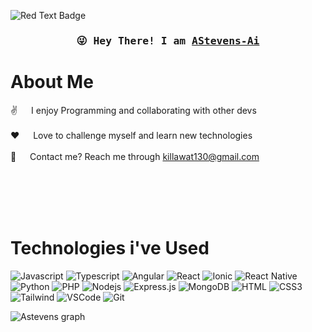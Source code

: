 ![Red Text Badge](https://img.shields.io/badge/Hello-@AStevens--Ai-red)


<h3 align="center">
        <samp>&#128540; Hey There! I am
                <b><a target="_blank" href="https://alexander-stevens.com/">AStevens-Ai</a></b>
        </samp>
</h3>
<!-- About Section -->
  
# About Me

<p>
  
 ✌️ &emsp; I enjoy Programming and collaborating with other devs<br/><br/>
 ❤️ &emsp; Love to challenge myself and learn new technologies<br/><br/>
 💬 &emsp; Contact me? Reach me through killawat130@gmail.com<br/><br/>

</p>
<br/>
<br/>
<br/>

  # Technologies i've Used
  
![Javascript](https://img.shields.io/badge/Javascript-F0DB4F?style=for-the-badge&labelColor=black&logo=javascript&logoColor=F0DB4F)
![Typescript](https://img.shields.io/badge/Typescript-007acc?style=for-the-badge&labelColor=black&logo=typescript&logoColor=007acc)
![Angular](https://img.shields.io/badge/Angular-007acc?style=for-the-badge&labelColor=black&logo=angular&logoColor=FF0000)
![React](https://img.shields.io/badge/-React-61DBFB?style=for-the-badge&labelColor=black&logo=react&logoColor=61DBFB)
![Ionic](https://img.shields.io/badge/-Ionic-61DBFB?style=for-the-badge&labelColor=black&logo=ionic&logoColor=61DBFB)
![React Native](https://img.shields.io/badge/React_Native-20232A?style=for-the-badge&logo=react&logoColor=61DAFB)
![Python](https://img.shields.io/badge/python-000000?style=for-the-badge&logo=python)
![PHP](https://img.shields.io/badge/PHP-000000?style=for-the-badge&logo=php)
![Nodejs](https://img.shields.io/badge/Nodejs-3C873A?style=for-the-badge&labelColor=black&logo=node.js&logoColor=3C873A)
![Express.js](https://img.shields.io/badge/Express.js-000000?style=for-the-badge&logo=express&logoColor=white)
![MongoDB](https://img.shields.io/badge/MongoDB-4EA94B?style=for-the-badge&logo=mongodb&logoColor=white)
![HTML](https://img.shields.io/badge/HTML5-E34F26?style=for-the-badge&logo=html5&logoColor=white)
![CSS3](https://img.shields.io/badge/CSS3-1572B6?style=for-the-badge&logo=css3&logoColor=white)
![Tailwind](https://img.shields.io/badge/Tailwind_CSS-092749?style=for-the-badge&logo=tailwindcss&logoColor=06B6D4&labelColor=000000)
![VSCode](https://img.shields.io/badge/VS_Code-0078d7?style=for-the-badge&logo=visual%20studio&logoColor=white)
![Git](https://img.shields.io/badge/Git-F05032?style=for-the-badge&logo=git&logoColor=white)


<!-- graph -->
![Astevens graph](https://github-readme-activity-graph.vercel.app/graph?username=Astevens-ai&custom_title=Astevens%20Ai's%20GitHub%20Activity%20Graph&bg_color=0D1117&color=7F3FBF&line=7F3FBF&point=7F3FBF&area_color=FFFFFF&title_color=FFFFFF&area=true)
